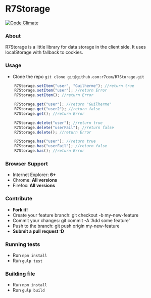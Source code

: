 R7Storage
=========
[![Code Climate](https://codeclimate.com/github/r7com/R7Storage.png)](https://codeclimate.com/github/r7com/R7Storage)

### About
R7Storage is a little library for data storage in the client side.
It uses localStorage with fallback to cookies.


### Usage
* Clone the repo ```git clone git@github.com:r7com/R7Storage.git```


```javascript
	R7Storage.setItem("user", "Guilherme"); //return true
	R7Storage.setItem("user"); //return Error
	R7Storage.setItem(); //return Error

	R7Storage.get("user"); //return "Guilherme"
	R7Storage.get("user2"); //return false
	R7Storage.get(); //return Error

	R7Storage.delete("user"); //return true
	R7Storage.delete("userFail"); //return false
	R7Storage.delete(); //return Error

	R7Storage.has("user"); //return true
	R7Storage.has("userFail"); //return false
	R7Storage.has(); //return Error
```

### Browser Support
* Internet Explorer: **6+**
* Chrome: **All versions**
* Firefox: **All versions**

### Contribute
* **Fork it!**
* Create your feature branch: git checkout -b my-new-feature
* Commit your changes: git commit -A 'Add some feature'
* Push to the branch: git push origin my-new-feature
* **Submit a pull request :D**

### Running tests
* Run ```npm install```
* Run ```gulp test```

### Building file
* Run ```npm install```
* Run ```gulp build```

